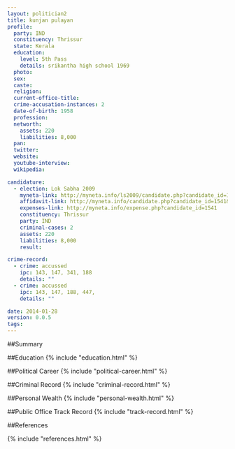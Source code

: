 ```yaml
---
layout: politician2
title: kunjan pulayan
profile: 
  party: IND
  constituency: Thrissur
  state: Kerala
  education: 
    level: 5th Pass
    details: srikantha high school 1969
  photo: 
  sex: 
  caste: 
  religion: 
  current-office-title: 
  crime-accusation-instances: 2
  date-of-birth: 1958
  profession: 
  networth: 
    assets: 220
    liabilities: 8,000
  pan: 
  twitter: 
  website: 
  youtube-interview: 
  wikipedia: 

candidature: 
  - election: Lok Sabha 2009
    myneta-link: http://myneta.info/ls2009/candidate.php?candidate_id=1541
    affidavit-link: http://myneta.info/candidate.php?candidate_id=1541&scan=original
    expenses-link: http://myneta.info/expense.php?candidate_id=1541
    constituency: Thrissur 
    party: IND
    criminal-cases: 2
    assets: 220
    liabilities: 8,000
    result:  

crime-record: 
  - crime: accussed
    ipc: 143, 147, 341, 188
    details: "" 
  - crime: accussed
    ipc: 143, 147, 188, 447,
    details: "" 

date: 2014-01-28
version: 0.0.5
tags: 
---
```

##Summary


##Education
{% include "education.html" %}


##Political Career
{% include "political-career.html" %}


##Criminal Record
{% include "criminal-record.html" %}


##Personal Wealth
{% include "personal-wealth.html" %}


##Public Office Track Record
{% include "track-record.html" %}


##References


{% include "references.html" %}